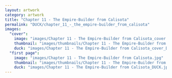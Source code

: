 ```yaml
---
layout: artwork
category: artwork
title: "Chapter 11 - The Empire-Builder from Calisota"
permalink: "DUCK/chapter_11_-_the_empire-builder_from_calisota"
images:
  "cover":
    image: "images/Chapter 11 - The Empire-Builder from Calisota_cover.jpg"
    thumbnail: "images/thumbnails/Chapter 11 - The Empire-Builder from Calisota_cover.jpg"
    duck: "images/Chapter 11 - The Empire-Builder from Calisota_cover_DUCK.jpg"
  "first page":
    image: "images/Chapter 11 - The Empire-Builder from Calisota.jpg"
    thumbnail: "images/thumbnails/Chapter 11 - The Empire-Builder from Calisota.jpg"
    duck: "images/Chapter 11 - The Empire-Builder from Calisota_DUCK.jpg"
---
```


